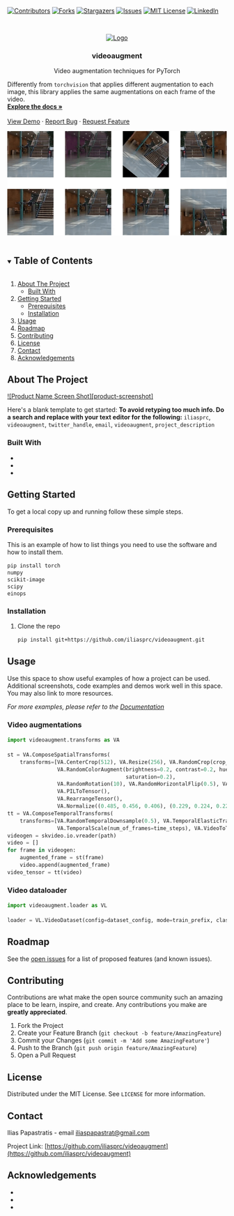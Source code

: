 <!--
*** Thanks for checking out the Best-README-Template. If you have a suggestion
*** that would make this better, please fork the repo and create a pull request
*** or simply open an issue with the tag "enhancement".
*** Thanks again! Now go create something AMAZING! :D
***
***
***
*** To avoid retyping too much info. Do a search and replace for the following:
*** iliasprc, videoaugment, twitter_handle, email, videoaugment, project_description
-->



<!-- PROJECT SHIELDS -->
<!--
*** I'm using markdown "reference style" links for readability.
*** Reference links are enclosed in brackets [ ] instead of parentheses ( ).
*** See the bottom of this document for the declaration of the reference variables
*** for contributors-url, forks-url, etc. This is an optional, concise syntax you may use.
*** https://www.markdownguide.org/basic-syntax/#reference-style-links
-->
[![Contributors][contributors-shield]][contributors-url]
[![Forks][forks-shield]][forks-url]
[![Stargazers][stars-shield]][stars-url]
[![Issues][issues-shield]][issues-url]
[![MIT License][license-shield]][license-url]
[![LinkedIn][linkedin-shield]][linkedin-url]



<!-- PROJECT LOGO -->
<br />
<p align="center">
  <a href="https://github.com/iliasprc/videoaugment">
    <img src="images/logo.png" alt="Logo" width="80" height="80">
  </a>

  <h3 align="center">videoaugment</h3>

  <p align="center">
    Video augmentation techniques for PyTorch

Differently from `torchvision` that applies different augmentation to each image, this library applies the same augmentations on each frame of the video.
    <br />
    <a href="https://github.com/iliasprc/videoaugment"><strong>Explore the docs »</strong></a>
    <br />
    <br />
    <a href="https://github.com/iliasprc/videoaugment">View Demo</a>
    ·
    <a href="https://github.com/iliasprc/videoaugment/issues">Report Bug</a>
    ·
    <a href="https://github.com/iliasprc/videoaugment/issues">Request Feature</a>
  </p>

<p align="center">
  <a href="https://github.com/iliasprc/videoaugment">
    <img src="sample.gif" >
  </a>
</p>


<!-- TABLE OF CONTENTS -->
<details open="open">
  <summary><h2 style="display: inline-block">Table of Contents</h2></summary>
  <ol>
    <li>
      <a href="#about-the-project">About The Project</a>
      <ul>
        <li><a href="#built-with">Built With</a></li>
      </ul>
    </li>
    <li>
      <a href="#getting-started">Getting Started</a>
      <ul>
        <li><a href="#prerequisites">Prerequisites</a></li>
        <li><a href="#installation">Installation</a></li>
      </ul>
    </li>
    <li><a href="#usage">Usage</a></li>
    <li><a href="#roadmap">Roadmap</a></li>
    <li><a href="#contributing">Contributing</a></li>
    <li><a href="#license">License</a></li>
    <li><a href="#contact">Contact</a></li>
    <li><a href="#acknowledgements">Acknowledgements</a></li>
  </ol>
</details>



<!-- ABOUT THE PROJECT -->
## About The Project

[![Product Name Screen Shot][product-screenshot]](https://example.com)

Here's a blank template to get started:
**To avoid retyping too much info. Do a search and replace with your text editor for the following:**
`iliasprc`, `videoaugment`, `twitter_handle`, `email`, `videoaugment`, `project_description`


### Built With

* []()
* []()
* []()



<!-- GETTING STARTED -->
## Getting Started

To get a local copy up and running follow these simple steps.

### Prerequisites

This is an example of how to list things you need to use the software and how to install them.

  ```
  pip install torch 
  numpy 
  scikit-image 
  scipy
  einops
 
  ```

### Installation

1. Clone the repo
   ```sh
   pip install git+https://github.com/iliasprc/videoaugment.git
   ```




<!-- USAGE EXAMPLES -->
## Usage

Use this space to show useful examples of how a project can be used. Additional screenshots, code examples and demos work well in this space. You may also link to more resources.

_For more examples, please refer to the [Documentation](https://example.com)_

### Video augmentations
```python
import videoaugment.transforms as VA

st = VA.ComposeSpatialTransforms(
    transforms=[VA.CenterCrop(512), VA.Resize(256), VA.RandomCrop(crop_size=dim[0], img_size=256),
                VA.RandomColorAugment(brightness=0.2, contrast=0.2, hue=0.2,
                                      saturation=0.2),
                VA.RandomRotation(10), VA.RandomHorizontalFlip(0.5), VA.Rescale(1. / 255.0),
                VA.PILToTensor(),
                VA.RearrangeTensor(),
                VA.Normalize((0.485, 0.456, 0.406), (0.229, 0.224, 0.225))])
tt = VA.ComposeTemporalTransforms(
    transforms=[VA.RandomTemporalDownsample(0.5), VA.TemporalElasticTransformation(),
                VA.TemporalScale(num_of_frames=time_steps), VA.VideoToTensor()])
videogen = skvideo.io.vreader(path)
video = []
for frame in videogen:
    augmented_frame = st(frame)
    video.append(augmented_frame)
video_tensor = tt(video)

```
### Video dataloader


```python
import videoaugment.loader as VL

loader = VL.VideoDataset(config=dataset_config, mode=train_prefix, classes=classes)


```

<!-- ROADMAP -->
## Roadmap

See the [open issues](https://github.com/iliasprc/videoaugment/issues) for a list of proposed features (and known issues).



<!-- CONTRIBUTING -->
## Contributing

Contributions are what make the open source community such an amazing place to be learn, inspire, and create. Any contributions you make are **greatly appreciated**.

1. Fork the Project
2. Create your Feature Branch (`git checkout -b feature/AmazingFeature`)
3. Commit your Changes (`git commit -m 'Add some AmazingFeature'`)
4. Push to the Branch (`git push origin feature/AmazingFeature`)
5. Open a Pull Request



<!-- LICENSE -->
## License

Distributed under the MIT License. See `LICENSE` for more information.



<!-- CONTACT -->
## Contact

Ilias Papastratis - email [iliaspapastrat@gmail.com]() 

Project Link: [https://github.com/iliasprc/videoaugment](https://github.com/iliasprc/videoaugment)



<!-- ACKNOWLEDGEMENTS -->
## Acknowledgements

* []()
* []()
* []()





<!-- MARKDOWN LINKS & IMAGES -->
<!-- https://www.markdownguide.org/basic-syntax/#reference-style-links -->


[contributors-shield]: https://img.shields.io/github/contributors/iliasprc/videoaugment.svg?style=for-the-badge
[contributors-url]: https://github.com/iliasprc/videoaugment/graphs/contributors
[forks-shield]: https://img.shields.io/github/forks/iliasprc/videoaugment.svg?style=for-the-badge
[forks-url]: https://github.com/iliasprc/videoaugment/network/members
[stars-shield]: https://img.shields.io/github/stars/iliasprc/videoaugment.svg?style=for-the-badge
[stars-url]: https://github.com/iliasprc/videoaugment/stargazers
[issues-shield]: https://img.shields.io/github/issues/iliasprc/videoaugment.svg?style=for-the-badge
[issues-url]: https://github.com/iliasprc/videoaugment/issues
[license-shield]: https://img.shields.io/github/license/iliasprc/videoaugment.svg?style=for-the-badge
[license-url]: https://github.com/iliasprc/videoaugment/blob/master/LICENSE.txt
[linkedin-shield]: https://img.shields.io/badge/-LinkedIn-black.svg?style=for-the-badge&logo=linkedin&colorB=555
[linkedin-url]: https://www.linkedin.com/in/ilias-papastratis-16819412a/
